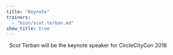 ```yaml
---
title: "Keynote"
trainers:
  - "bios/scot.terban.md"
show_title: true
---
```

&nbsp; Scot Terban will be the keynote speaker for CircleCityCon 2018